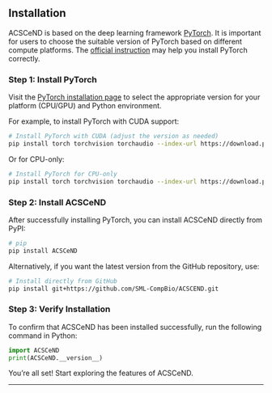 ## Installation
ACSCeND is based on the deep learning framework [PyTorch](https://pytorch.org). It is important for users to choose the suitable version of PyTorch based on different compute platforms. The [official instruction](https://pytorch.org/get-started/locally/) may help you install PyTorch correctly.

### Step 1: Install PyTorch
Visit the [PyTorch installation page](https://pytorch.org/get-started/locally/) to select the appropriate version for your platform (CPU/GPU) and Python environment.

For example, to install PyTorch with CUDA support:

```bash
# Install PyTorch with CUDA (adjust the version as needed)
pip install torch torchvision torchaudio --index-url https://download.pytorch.org/whl/cu118
```

Or for CPU-only:

```bash
# Install PyTorch for CPU-only
pip install torch torchvision torchaudio --index-url https://download.pytorch.org/whl/cpu
```

### Step 2: Install ACSCeND
After successfully installing PyTorch, you can install ACSCeND directly from PyPI:

```bash
# pip
pip install ACSCeND
```

Alternatively, if you want the latest version from the GitHub repository, use:

```bash
# Install directly from GitHub
pip install git+https://github.com/SML-CompBio/ACSCEND.git
```

### Step 3: Verify Installation
To confirm that ACSCeND has been installed successfully, run the following command in Python:

```python
import ACSCeND
print(ACSCeND.__version__)
```

You’re all set! Start exploring the features of ACSCeND.

---